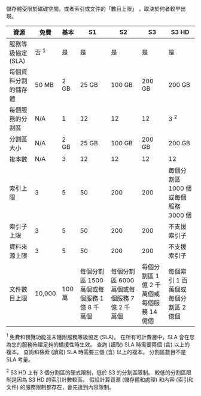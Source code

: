儲存體受限於磁碟空間，或者索引或文件的「數目上限」  ，取決於何者較早出現。

| 資源 | 免費 | 基本 | S1 | S2 | S3 | S3 HD |
| --- | --- | --- | --- | --- | --- | --- |
| 服務等級協定 (SLA) |否 <sup>1</sup> |是 |是 |是 |是 |是 |
| 每個資料分割的儲存體 |50 MB |2 GB |25 GB |100 GB |200 GB |200 GB |
| 每個服務的分割區 |N/A |1 |12 |12 |12 |3 <sup>2</sup> |
| 分割區大小 |N/A |2 GB |25 GB |100 GB |200 GB |200 GB |
| 複本數 |N/A |3 |12 |12 |12 |12 |
| 索引上限 |3 |5 |50 |200 |200 |每個分割區 1000 個或每個服務 3000 個 |
| 索引子上限 |3 |5 |50 |200 |200 |不支援索引子 |
| 資料來源上限 |3 |5 |50 |200 |200 |不支援索引子 |
| 文件數目上限 |10,000 |100 萬 |每個分割區 1500 萬個或每個服務 1 億 8 千萬個 |每個分割區 6000 萬個或每個服務 7 億 2 千萬個 |每個分割區 1 億 2 千萬個或每個服務 14 億個 |每個索引 1 百萬個或每個分割區 2 億個 |

<sup>1</sup> 免費和預覽功能並未隨附服務等級協定 (SLA)。 在所有可計費層中，SLA 會在您為您的服務佈建足夠的備援性時生效。 查詢 (讀取) SLA 時需要兩個 (含) 以上的複本。 查詢和檢索 (讀寫) SLA 時需要三個 (含) 以上的複本。 分割區數目不是 SLA 考量。 

<sup>2</sup> S3 HD 上有 3 個分割區的硬式限制，低於 S3 的分割區限制。 較低的分割區限制是因為 S3 HD 的索引計數較高。 假設計算資源 (儲存體和處理) 和內容 (索引和文件) 的服務限制都存在，會先達到內容限制。
